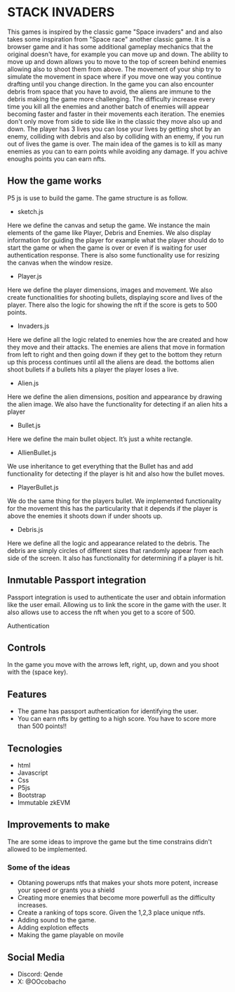 # STACK INVADERS

This games is inspired by the classic game "Space invaders" and and also takes some inspiration from "Space race" another classic game. It is a browser game and it has some additional gameplay mechanics that the original doesn't have, for example you can move up and down. The ability to move up and down allows you to move to the top of screen behind enemies allowing also to shoot them from above. The movement of your ship try to simulate the movement in space where if you move one way you continue drafting until you change direction. In the game you can also encounter debris from space that you have to avoid, the aliens are immune to the debris making the game more challenging. The difficulty increase every time you kill all the enemies and another batch of enemies will appear becoming faster and faster in their movements each iteration. The enemies don't only move from side to side like in the classic they move also up and down. The player has 3 lives you can lose your lives by getting shot by an enemy, colliding with debris and also by colliding with an enemy, if you run out of lives the game is over. The main idea of the games is to kill as many enemies as you can to earn points while avoiding any damage. If you achive enoughs points you can earn nfts.

## How the game works

P5 js is use to build the game. The game structure is as follow.

- sketch.js

Here we define the canvas and setup the game. We instance the main elements of the game like Player, Debris and Enemies. We also display information for guiding the player for example what the player should do to start the game or when the game is over or even if is waiting for user authentication response. There is also some functionality use for resizing the canvas when the window resize.

- Player.js

Here we define the player dimensions, images and movement. We also create functionalities for shooting bullets, displaying score and lives of the player. There also the logic for showing the nft if the score is gets to 500 points.

- Invaders.js

Here we define all the logic related to enemies how the are created and how they move and their attacks. The enemies are aliens that move in formation from left to right and then going down if they get to the bottom they return up this process continues until all the aliens are dead. the bottoms alien shoot bullets if a bullets hits a player the player loses a live. 

- Alien.js

Here we define the alien dimensions, position and appearance by drawing the alien image. We also have the functionality for detecting if an alien hits a player

- Bullet.js

Here we define the main bullet object. It’s just a white rectangle.

- AllienBullet.js

We use inheritance to get everything that the Bullet has and add  functionality for detecting if the player is hit and also how the bullet moves.

- PlayerBullet.js

We do the same thing for the players bullet. We implemented functionality for the movement this has the particularity that it depends if the player is above the enemies it shoots down if under shoots up.

- Debris.js

Here we define all the logic and appearance related to the debris. The debris are simply circles of different sizes that randomly appear from each side of the screen. It also has functionality for determining if a player is hit.


## Inmutable Passport integration

Passport integration is used to authenticate the user and obtain information like the user email. Allowing us to link the score in the game with the user. It also allows use to access the nft when you get to a score of 500.

Authentication

## Controls

In the game you move with the arrows left, right, up, down and you shoot with the (space key).

## Features

- The game has passport authentication for identifying the user.
- You can earn nfts by getting to a high score. You have to score more than 500 points!!

## Tecnologies

- html
- Javascript
- Css
- P5js
- Bootstrap
- Immutable zkEVM

## Improvements to make

The are some ideas to improve the game but the time constrains didn't allowed to be implemented.

### Some of the ideas

- Obtaning powerups ntfs that makes your shots more potent, increase your speed or grants you a shield
- Creating more enemies that become more powerfull as the difficulty increases.
- Create a ranking of tops score. Given the 1,2,3 place unique ntfs.
- Adding sound to the game.
- Adding explotion effects
- Making the game playable on movile

## Social Media

- Discord: Qende
- X: @OOcobacho



